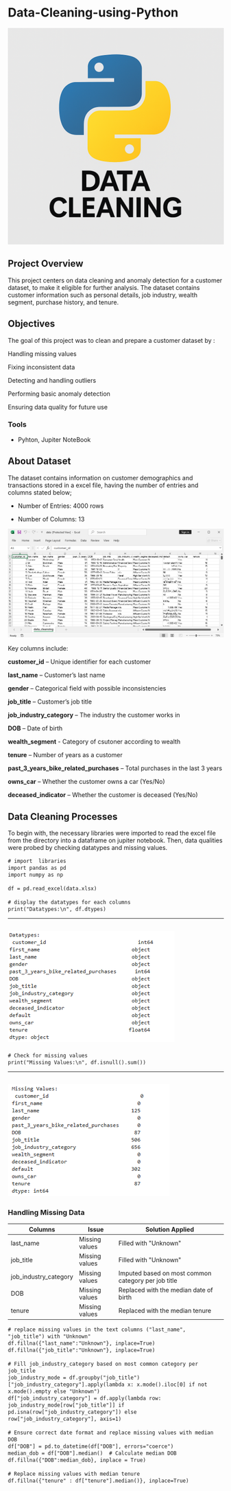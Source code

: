 # Data-Cleaning-using-Python

![](icon.png)

## Project Overview
This project centers on data cleaning and anomaly detection for a customer dataset, to make it eligible for further analysis. The dataset contains customer information such as personal details, job industry, wealth segment, purchase history, and tenure.

## Objectives
The goal of this project was to clean and prepare a customer dataset by :

Handling missing values

Fixing inconsistent data

Detecting and handling outliers

Performing basic anomaly detection

Ensuring data quality for future use

### Tools

- Pyhton, Jupiter NoteBook

## About Dataset
The dataset contains information on customer demographics and transactions stored in a excel file, having the number of entries and columns stated below;

- Number of Entries: 4000 rows

- Number of Columns: 13

![](dataset.PNG)

Key columns include:

**customer_id** – Unique identifier for each customer

**last_name** – Customer’s last name

**gender** – Categorical field with possible inconsistencies

**job_title** – Customer’s job title

**job_industry_category** – The industry the customer works in

**DOB** – Date of birth

**wealth_segment** - Category of csutoner according to wealth

**tenure** – Number of years as a customer

**past_3_years_bike_related_purchases** – Total purchases in the last 3 years

**owns_car** – Whether the customer owns a car (Yes/No)

**deceased_indicator** – Whether the customer is deceased (Yes/No)

## Data Cleaning Processes
To begin with, the necessary libraries were imported to read the excel file from the directory into a dataframe on jupiter notebook. Then, data qualities were probed by checking datatypes and missing values.

```
# import  libraries
import pandas as pd
import numpy as np

df = pd.read_excel(data.xlsx)

# display the datatypes for each columns
print("Datatypes:\n", df.dtypes)
```
---
![](data-type.PNG)
---
```
# Check for missing values
print("Missing Values:\n", df.isnull().sum())

```
---
![](missing-value-check.PNG)
---
### Handling Missing Data

Columns | Issue | Solution Applied
|-------|-------|-----------------|
|last_name |Missing values |Filled with "Unknown" |
|job_title |Missing values |Filled with "Unknown" |
|job_industry_category |Missing values |Imputed based on most common category per job title |
|DOB |Missing values |Replaced with the median date of birth |
|tenure |Missing values |Replaced with the median tenure |

```
# replace missing values in the text columns ("last_name", "job_title") with "Unknown"
df.fillna({"last_name":"Unknown"}, inplace=True)
df.fillna({"job_title":"Unknown"}, inplace=True)

# Fill job_industry_category based on most common category per job_title
job_industry_mode = df.groupby("job_title")["job_industry_category"].apply(lambda x: x.mode().iloc[0] if not x.mode().empty else "Unknown")
df["job_industry_category"] = df.apply(lambda row: job_industry_mode[row["job_title"]] if pd.isna(row["job_industry_category"]) else row["job_industry_category"], axis=1)

# Ensure correct date format and replace missing values with median DOB
df["DOB"] = pd.to_datetime(df["DOB"], errors="coerce")
median_dob = df["DOB"].median()  # Calculate median DOB
df.fillna({"DOB":median_dob}, inplace = True)

# Replace missing values with median tenure
df.fillna({"tenure" : df["tenure"].median()}, inplace=True)
```

